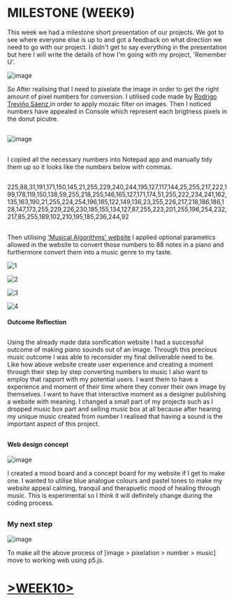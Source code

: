 # MILESTONE (WEEK9)

This week we had a milestone short presentation of our projects. We got to see where everyone else is up to and got a feedback on what direction we need to go with our project.
I didn't get to say everything in the presentation but here I will write the details of how I'm going with my project, 'Remember U'.



![image](https://user-images.githubusercontent.com/68723268/94731108-96d69880-03a7-11eb-9d5d-5c4bb1fbcb58.png)


So After realising that I need to pixelate the image in order to get the right amount of pixel numbers for conversion. I utilised code made by [Rodrigo Treviño Sáenz ](https://byrodrigo.wordpress.com/2010/09/24/pixelate-with-processing/) in order to apply mozaic filter on images. Then I noticed numbers have appealed in Console which represent each brigtness pixels in the donut picutre.
##
![image](https://user-images.githubusercontent.com/68723268/94731936-e8335780-03a8-11eb-88aa-27b059011e83.png)
##
I copied all the necessary numbers into Notepad app and manually tidy them up so it looks like the numbers below with commas.
##

225,88,31,191,171,150,145,21,255,229,240,244,195,127,117,144,25,255,217,222,199,178,119,150,138,59,255,218,255,146,165,127,171,174,51,255,222,234,241,162,135,163,190,21,255,224,254,196,185,122,149,136,23,255,226,217,218,186,186,128,147,173,255,229,226,230,185,155,134,127,87,255,223,201,255,196,254,232,217,85,255,189,102,210,195,185,236,244,92

##
Then utilising ['Musical Algorithms' website](http://musicalgorithms.org/4.1/app/) I applied optional parametics allowed in the website to convert those numbers to 88 notes in a piano and furthermore convert them into a music genre to my taste.


![1](https://user-images.githubusercontent.com/68723268/94732100-24ff4e80-03a9-11eb-9330-10e3263d0e5a.JPG)

![2](https://user-images.githubusercontent.com/68723268/94732147-39434b80-03a9-11eb-839c-62e5b7e17ff5.JPG)

![3](https://user-images.githubusercontent.com/68723268/94732177-42341d00-03a9-11eb-8b8b-73e333e4ab74.JPG)

![4](https://user-images.githubusercontent.com/68723268/94732197-4a8c5800-03a9-11eb-9ad1-015bbc34e17f.JPG)

#### Outcome Reflection
##
Using the already made data sonification website I had a successful outcome of making piano sounds out of an image. Through this precious music outcome I was able to reconsider my final deliverable need to be. Like how above website create user experience and creating a moment through their step by step converting numbers to music I also want to employ that rapport with my potential users. I want them to have a experience and moment of their time where they conver their own image by themselves. I want to have that interactive moment as a designer publishing a website with meaning. I changed a small part of my projects such as I dropped music box part and selling music box at all because after hearing my unique music created from number I realised that having a sound is the important aspect of this project.

##
#### Web design concept
![image](https://user-images.githubusercontent.com/68723268/94731270-d9987080-03a7-11eb-859a-b4c3a57eeca6.png)

I created a mood board and a concept board for my website if I get to make one. I wanted to utilise blue analogue colours and pastel tones to make my website appeal calming, tranquil and therapuetic mood of healing through music. This is experimental so I think it will definitely change during the coding process.

 
##
### My next step
![image](https://user-images.githubusercontent.com/68723268/94732653-e4540500-03a9-11eb-9812-4867975f0ad6.png)


To make all the above process of [image > pixelation > number > music] move to working web using p5.js.


# [>WEEK10>](https://github.com/yerim-kim/slave2algorithm/tree/master/week10)
